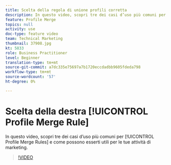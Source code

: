 ```yaml
---
title: Scelta della regola di unione profili corretta
description: In questo video, scopri tre dei casi d’uso più comuni per le regole di unione profili e come possono esserti utili per le attività di marketing.
feature: Profile Merge
topics: null
activity: use
doc-type: feature video
team: Technical Marketing
thumbnail: 37908.jpg
kt: 5833
role: Business Practitioner
level: Beginner
translation-type: tm+mt
source-git-commit: a7dc335e75697a7b1720eccdadbb9605fdeda798
workflow-type: tm+mt
source-wordcount: '57'
ht-degree: 0%

---
```



# Scelta della destra [!UICONTROL Profile Merge Rule]

In questo video, scopri tre dei casi d’uso più comuni per [!UICONTROL Profile Merge Rules] e come possono esserti utili per le tue attività di marketing.

>[!VIDEO](https://video.tv.adobe.com/v/37908/?quality=12&learn=on)
